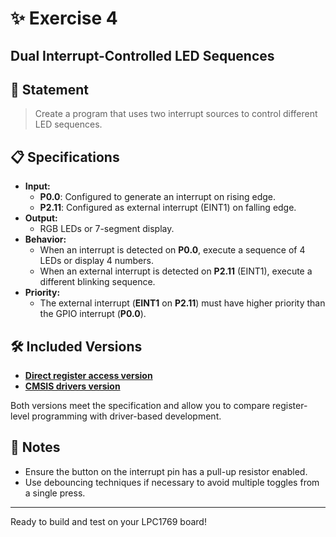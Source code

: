 # ✨ Exercise 4
## Dual Interrupt-Controlled LED Sequences

## 📝 Statement

> Create a program that uses two interrupt sources to control different LED sequences.

## 📋 Specifications

- **Input:**
  - **P0.0**: Configured to generate an interrupt on rising edge.
  - **P2.11**: Configured as external interrupt (EINT1) on falling edge.
- **Output:**
  - RGB LEDs or 7-segment display.
- **Behavior:**
  - When an interrupt is detected on **P0.0**, execute a sequence of 4 LEDs or display 4 numbers.
  - When an external interrupt is detected on **P2.11** (EINT1), execute a different blinking sequence.
- **Priority:**
  - The external interrupt (**EINT1** on **P2.11**) must have higher priority than the GPIO interrupt (**P0.0**).

## 🛠️ Included Versions

- [**Direct register access version**](LPC1769_registers.c)
- [**CMSIS drivers version**](LPC1769_CMSIS_drivers.c)

Both versions meet the specification and allow you to compare register-level programming with driver-based development.

## 🚦 Notes

- Ensure the button on the interrupt pin has a pull-up resistor enabled.
- Use debouncing techniques if necessary to avoid multiple toggles from a single press.

---

Ready to build and test on your LPC1769 board!
